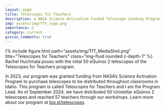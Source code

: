 ```yaml
---
layout: page
title: Telescopes for Teachers
description: a NASA Science Activation Funded Telescope Lending Program
img: assets/img/Tft_logo.png
importance: 2
category: current
giscus_comments: true
---
```

{% include figure.html path="assets/img/TfT_MediaShot.png" title="Telescopes for Teachers" class="img-fluid rounded z-depth-1" %} Rachel Huchmala poses with the inital 50 eQuinox 2 telescopes of the Telescopes for Teachers program. 

In 2023, our program was granted funding from NASA’s Science Activation Program to purchase telescopes to be distributed throughout classrooms in Idaho. This program is called Telescopes for Teachers and I am the Program Lead. As of September 2024, we have distributed 50 Unistellar eQuinox 2 telescopes and reached 57 teachers through our workshops. Learn more about our program at [boi.st/telescopes](boi.st/telescopes).

